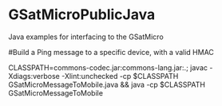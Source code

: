 # GSatMicroPublicJava

Java examples for interfacing to the GSatMicro


#Build a Ping message to a specific device, with a valid HMAC


CLASSPATH=commons-codec.jar:commons-lang.jar:.; javac -Xdiags:verbose -Xlint:unchecked -cp $CLASSPATH GSatMicroMessageToMobile.java && java -cp $CLASSPATH GSatMicroMessageToMobile
